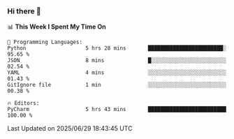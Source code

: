 ### Hi there 👋

<!--
**asdf12303116/asdf12303116** is a ✨ _special_ ✨ repository because its `README.md` (this file) appears on your GitHub profile.

Here are some ideas to get you started:

- 🔭 I’m currently working on ...
- 🌱 I’m currently learning ...
- 👯 I’m looking to collaborate on ...
- 🤔 I’m looking for help with ...
- 💬 Ask me about ...
- 📫 How to reach me: ...
- 😄 Pronouns: ...
- ⚡ Fun fact: ...
-->

<!--START_SECTION:waka-->
📊 **This Week I Spent My Time On** 

```text
💬 Programming Languages: 
Python                   5 hrs 28 mins       ████████████████████████░   95.65 % 
JSON                     8 mins              █░░░░░░░░░░░░░░░░░░░░░░░░   02.54 % 
YAML                     4 mins              ░░░░░░░░░░░░░░░░░░░░░░░░░   01.43 % 
GitIgnore file           1 min               ░░░░░░░░░░░░░░░░░░░░░░░░░   00.38 % 

🔥 Editors: 
PyCharm                  5 hrs 43 mins       █████████████████████████   100.00 % 
```


 Last Updated on 2025/06/29 18:43:45 UTC
<!--END_SECTION:waka-->

